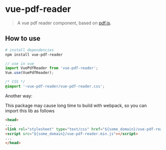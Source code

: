 # vue-pdf-reader

> A vue pdf reader component, based on [pdf.js](https://github.com/mozilla/pdf.js).

## How to use

``` bash
# install dependencies
npm install vue-pdf-reader
```
``` javascript
// use in vue
import VuePdfReader from 'vue-pdf-reader';
Vue.use(VuePdfReader);
```
``` css
/* CSS */
@import '~vue-pdf-reader/vue-pdf-reader.css';
```

Another way:

This package may cause long time to build with webpack, so you can import this lib as follows
```html
<head>
...
<link rel="stylesheet" type="text/css" href="${some_domain}/vue-pdf-reader.min.css">
<script src="${some_domain}/vue-pdf-reader.min.js"></script>
...
</head>

```
